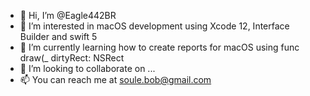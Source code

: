 - 👋 Hi, I’m @Eagle442BR
- 👀 I’m interested in macOS development using Xcode 12, Interface Builder and swift 5
- 🌱 I’m currently learning how to create reports for macOS using func draw(_ dirtyRect: NSRect
- 💞️ I’m looking to collaborate on ...
- 📫 You can reach me at soule.bob@gmail.com

<!---
Eagle442BR/Eagle442BR is a ✨ special ✨ repository because its `README.md` (this file) appears on your GitHub profile.
You can click the Preview link to take a look at your changes.
--->
